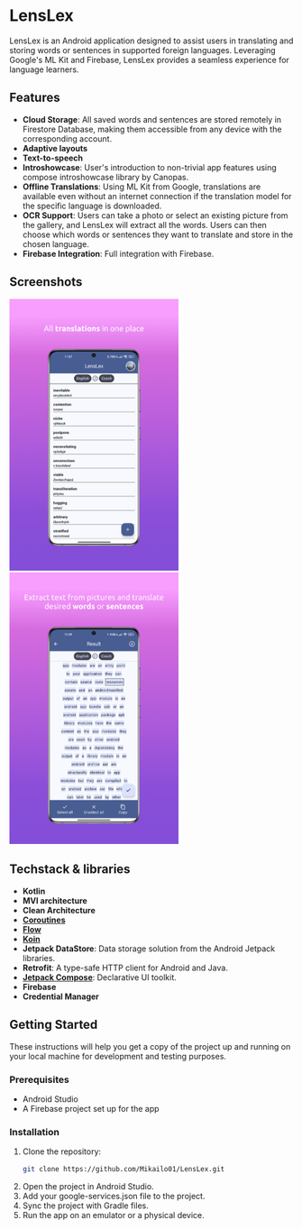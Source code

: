 # LensLex

LensLex is an Android application designed to assist users in translating and storing words or sentences in supported foreign languages. Leveraging Google's ML Kit and Firebase, LensLex provides a seamless experience for language learners.

## Features

- **Cloud Storage**: All saved words and sentences are stored remotely in Firestore Database, making them accessible from any device with the corresponding account.
- **Adaptive layouts**
- **Text-to-speech**
- **Introshowcase**: User's introduction to non-trivial app features using compose introshowcase library by Canopas.
- **Offline Translations**: Using ML Kit from Google, translations are available even without an internet connection if the translation model for the specific language is downloaded.
- **OCR Support**: Users can take a photo or select an existing picture from the gallery, and LensLex will extract all the words. Users can then choose which words or sentences they want to translate and store in the chosen language.
- **Firebase Integration**: Full integration with Firebase.

## Screenshots
<img src="screenshots/preview_1.png" alt="Example Image" width="300"/> <img src="screenshots/preview_2.png" alt="Example Image" width="300"/>

## Techstack & libraries
- **Kotlin**
- **MVI architecture**
- **Clean Architecture**
- **[Coroutines](https://developer.android.com/kotlin/coroutines)**
- **[Flow](https://developer.android.com/kotlin/flow)**
- **[Koin](https://insert-koin.io/docs/quickstart/android/)**
- **Jetpack DataStore**: Data storage solution from the Android Jetpack libraries.
- **Retrofit**: A type-safe HTTP client for Android and Java.
- **[Jetpack Compose](https://developer.android.com/develop/ui/compose)**: Declarative UI toolkit.
- **Firebase**
- **Credential Manager**

## Getting Started

These instructions will help you get a copy of the project up and running on your local machine for development and testing purposes.

### Prerequisites

- Android Studio
- A Firebase project set up for the app

### Installation

1. Clone the repository:
   ```sh
   git clone https://github.com/Mikailo01/LensLex.git
2. Open the project in Android Studio.
3. Add your google-services.json file to the project.
4. Sync the project with Gradle files.
5. Run the app on an emulator or a physical device.
